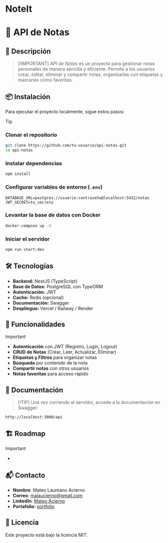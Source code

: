 # NoteIt

# 📒 API de Notas

## 📌 Descripción

> [!IMPORTANT] *API de Notas* es un proyecto para gestionar notas personales de manera sencilla y eficiente. Permite a los usuarios crear, editar, eliminar y compartir notas, organizarlas con etiquetas y marcarlas como favoritas.

## 📦 Instalación

Para ejecutar el proyecto localmente, sigue estos pasos:

> [!TIP]

### Clonar el repositorio

```bash
git clone https://github.com/tu-usuario/api-notas.git 
cd api-notas
```

### Instalar dependencias

```bash
npm install
```

### Configurar variables de entorno (`.env`)

```env
DATABASE_URL=postgres://usuario:contraseña@localhost:5432/notas
JWT_SECRET=tu_secreto
```

### Levantar la base de datos con Docker

```bash
docker-compose up -d
```

### Iniciar el servidor

```bash
npm run start:dev
```

## 🛠 Tecnologías

- **Backend:** NestJS (TypeScript)
- **Base de Datos:** PostgreSQL con TypeORM
- **Autenticación:** JWT
- **Cache:** Redis (opcional)
- **Documentación:** Swagger
- **Despliegue:** Vercel / Railway / Render

## 🚀 Funcionalidades

> [!IMPORTANT]

- **Autenticación** con JWT (Registro, Login, Logout)
- **CRUD de Notas** (Crear, Leer, Actualizar, Eliminar)
- **Etiquetas y Filtros** para organizar notas
- **Búsqueda** por contenido de la nota
- **Compartir notas** con otros usuarios
- **Notas favoritas** para acceso rápido

## 📖 Documentación

> [!TIP] Una vez corriendo el servidor, accede a la documentación en Swagger:

```
http://localhost:3000/api
```

## 🏗 Roadmap

> [!IMPORTANT]

-

## 📬 Contacto

- **Nombre**: Mateo Laureano Acierno
- **Correo**: [malaucierno@gmail.com](mailto\:malaucierno@gmail.com)
- **LinkedIn**: [Mateo Acierno](https://www.linkedin.com/in/mateo-acierno/)
- **Portafolio**: [portfolio](https://portfolio-rust-eight-62.vercel.app)

## 📜 Licencia

Este proyecto está bajo la licencia MIT.

